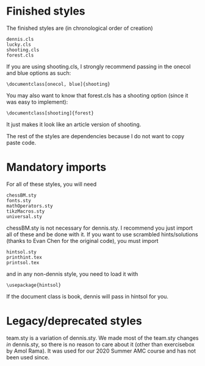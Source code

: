 # Finished styles

The finished styles are (in chronological order of creation)

	dennis.cls
	lucky.cls
	shooting.cls
	forest.cls

If you are using shooting.cls, I strongly recommend passing in the onecol and blue options as such:

	\documentclass[onecol, blue]{shooting}

You may also want to know that forest.cls has a shooting option (since it was easy to implement):

	\documentclass[shooting]{forest}

It just makes it look like an article version of shooting.

The rest of the styles are dependencies because I do not want to copy paste code.

# Mandatory imports

For all of these styles, you will need

	chessBM.sty
	fonts.sty
	mathOperators.sty
	tikzMacros.sty
	universal.sty

chessBM.sty is not necessary for dennis.sty. I recommend you just import all of these and be done with it. If you want to use scrambled hints/solutions (thanks to Evan Chen for the original code), you must import

	hintsol.sty
	printhint.tex
	printsol.tex

and in any non-dennis style, you need to load it with

	\usepackage{hintsol}

If the document class is book, dennis will pass in hintsol for you.

# Legacy/deprecated styles

team.sty is a variation of dennis.sty. We made most of the team.sty changes _in_ dennis.sty, so there is no reason to care about it (other than exercisebox by Amol Rama). It was used for our 2020 Summer AMC course and has not been used since.